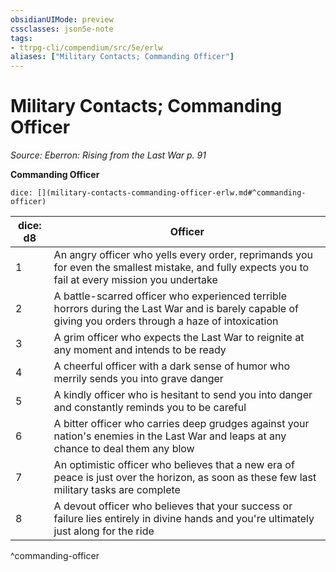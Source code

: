 ```yaml
---
obsidianUIMode: preview
cssclasses: json5e-note
tags:
- ttrpg-cli/compendium/src/5e/erlw
aliases: ["Military Contacts; Commanding Officer"]
---
```

# Military Contacts; Commanding Officer
*Source: Eberron: Rising from the Last War p. 91* 

**Commanding Officer**

`dice: [](military-contacts-commanding-officer-erlw.md#^commanding-officer)`

| dice: d8 | Officer |
|----------|---------|
| 1 | An angry officer who yells every order, reprimands you for even the smallest mistake, and fully expects you to fail at every mission you undertake |
| 2 | A battle-scarred officer who experienced terrible horrors during the Last War and is barely capable of giving you orders through a haze of intoxication |
| 3 | A grim officer who expects the Last War to reignite at any moment and intends to be ready |
| 4 | A cheerful officer with a dark sense of humor who merrily sends you into grave danger |
| 5 | A kindly officer who is hesitant to send you into danger and constantly reminds you to be careful |
| 6 | A bitter officer who carries deep grudges against your nation's enemies in the Last War and leaps at any chance to deal them any blow |
| 7 | An optimistic officer who believes that a new era of peace is just over the horizon, as soon as these few last military tasks are complete |
| 8 | A devout officer who believes that your success or failure lies entirely in divine hands and you're ultimately just along for the ride |
^commanding-officer